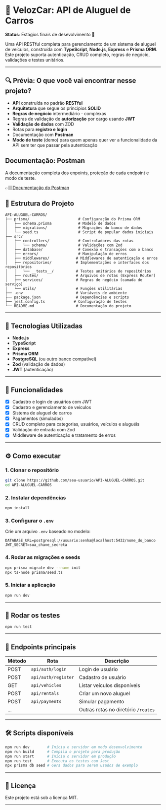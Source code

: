 
# 🚗 VelozCar: API de Aluguel de Carros

**Status**: Estágios finais de desevolvimento 🚀

Uma API RESTful completa para gerenciamento de um sistema de aluguel de veículos, construída com **TypeScript**, **Node.js**, **Express** e **Prisma ORM**. Este projeto suporta autenticação, CRUD completo, regras de negócio, validações e testes unitários.

---

## 🔍 Prévia: O que você vai encontrar nesse projeto?

- **API** construída no padrão **RESTful**
- **Arquitetura** que segue os princípios **SOLID**
- **Regras de negócio** intermediário - complexas
- Regras de validação de **autorização** por cargo usando **JWT**
- **Validação de dados** com ZOD
- Rotas para **registro e login**
- Documentação com **Postman**
- **Modo de teste** (demo) para quem apenas quer ver a funcionalidade da API sem ter que passar pela autenticação

## Documentação: Postman
A documentação completa dos enpoints, proteção de cada endpoint e modo de teste.

👉🏽[Documentação do Postman](https://documenter.getpostman.com/view/44512604/2sB2xFfnih)

## 📁 Estrutura do Projeto

```
API-ALUGUEL-CARROS/
├── prisma/                      # Configuração do Prisma ORM
│   ├── schema.prisma            # Modelo de dados
│   ├── migrations/              # Migrações do banco de dados
│   └── seed.ts                  # Script de popular dados iniciais
├── src/
│   ├── controllers/             # Controladores das rotas
│   │   └── schema/              # Validações com Zod
│   ├── database/                # Conexão e transações com o banco
│   ├── errors/                  # Manipulação de erros
│   ├── middlewares/            # Middlewares de autenticação e erros
│   ├── repositories/           # Implementações e interfaces dos repositórios
│   │   └── __tests__/          # Testes unitários de repositórios
│   ├── routes/                 # Arquivos de rotas (Express Router)
│   ├── services/               # Regras de negócio (camada de serviço)
│   └── utils/                  # Funções utilitárias
├── .env                        # Variáveis de ambiente
├── package.json                # Dependências e scripts
├── jest.config.ts             # Configuração de testes
└── README.md                   # Documentação do projeto
```

---

## 🚀 Tecnologias Utilizadas

- **Node.js**
- **TypeScript**
- **Express**
- **Prisma ORM**
- **PostgreSQL** (ou outro banco compatível)
- **Zod** (validação de dados)
- **JWT** (autenticação)

---

## 🔐 Funcionalidades

- [x] Cadastro e login de usuários com JWT
- [x] Cadastro e gerenciamento de veículos
- [x] Sistema de aluguel de carros
- [x] Pagamentos (simulados)
- [x] CRUD completo para categorias, usuários, veículos e aluguéis
- [x] Validação de entrada com Zod
- [x] Middleware de autenticação e tratamento de erros

---

## ⚙️ Como executar

### 1. Clonar o repositório

```bash
git clone https://github.com/seu-usuario/API-ALUGUEL-CARROS.git
cd API-ALUGUEL-CARROS
```

### 2. Instalar dependências

```bash
npm install
```

### 3. Configurar o `.env`

Crie um arquivo `.env` baseado no modelo:

```env
DATABASE_URL=postgresql://usuario:senha@localhost:5432/nome_do_banco
JWT_SECRET=sua_chave_secreta
```

### 4. Rodar as migrações e seeds

```bash
npx prisma migrate dev --name init
npx ts-node prisma/seed.ts
```

### 5. Iniciar a aplicação

```bash
npm run dev
```

---

## 🧪 Rodar os testes

```bash
npm run test
```

---

## 📌 Endpoints principais

| Método | Rota                    | Descrição                       |
|--------|-------------------------|---------------------------------|
| POST   | `api/auth/login`           | Login de usuário                |
| POST   | `api/auth/register`        | Cadastro de usuário             |
| GET    | `api/vehicles`             | Listar veículos disponíveis     |
| POST   | `api/rentals`              | Criar um novo aluguel           |
| POST   | `api/payments`             | Simular pagamento               |
| ...    |                         | Outras rotas no diretório `/routes` |

---

## 🛠️ Scripts disponíveis

```bash
npm run dev        # Inicia o servidor em modo desenvolvimento
npm run build      # Compila o projeto para produção
npm run start      # Inicia o servidor em produção
npm run test       # Executa os testes com Jest
npx prisma db seed # Gera dados para serem usados de exemplo
```

---

## 🧩 Licença

Este projeto está sob a licença MIT.

---